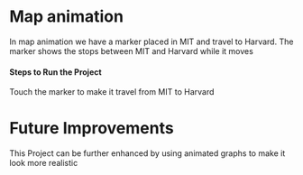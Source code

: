 # Map animation
In map animation we have a marker placed in MIT and travel to Harvard. The marker shows the stops between MIT and Harvard while it moves

#### Steps to Run the Project
Touch the marker to make it travel from MIT to Harvard

# Future Improvements
This Project can be further enhanced by using animated graphs to make it look more realistic
